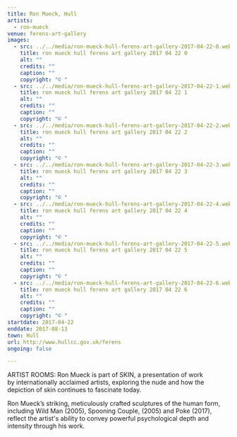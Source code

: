 ```yaml
---
title: Ron Mueck, Hull
artists:
  - ron-mueck
venue: ferens-art-gallery
images:
  - src: ../../media/ron-mueck-hull-ferens-art-gallery-2017-04-22-0.webp
    title: ron mueck hull ferens art gallery 2017 04 22 0
    alt: ""
    credits: ""
    caption: ""
    copyright: "© "
  - src: ../../media/ron-mueck-hull-ferens-art-gallery-2017-04-22-1.webp
    title: ron mueck hull ferens art gallery 2017 04 22 1
    alt: ""
    credits: ""
    caption: ""
    copyright: "© "
  - src: ../../media/ron-mueck-hull-ferens-art-gallery-2017-04-22-2.webp
    title: ron mueck hull ferens art gallery 2017 04 22 2
    alt: ""
    credits: ""
    caption: ""
    copyright: "© "
  - src: ../../media/ron-mueck-hull-ferens-art-gallery-2017-04-22-3.webp
    title: ron mueck hull ferens art gallery 2017 04 22 3
    alt: ""
    credits: ""
    caption: ""
    copyright: "© "
  - src: ../../media/ron-mueck-hull-ferens-art-gallery-2017-04-22-4.webp
    title: ron mueck hull ferens art gallery 2017 04 22 4
    alt: ""
    credits: ""
    caption: ""
    copyright: "© "
  - src: ../../media/ron-mueck-hull-ferens-art-gallery-2017-04-22-5.webp
    title: ron mueck hull ferens art gallery 2017 04 22 5
    alt: ""
    credits: ""
    caption: ""
    copyright: "© "
  - src: ../../media/ron-mueck-hull-ferens-art-gallery-2017-04-22-6.webp
    title: ron mueck hull ferens art gallery 2017 04 22 6
    alt: ""
    credits: ""
    caption: ""
    copyright: "© "
startdate: 2017-04-22
enddate: 2017-08-13
town: Hull
url: http://www.hullcc.gov.uk/ferens
ongoing: false

---
```


ARTIST ROOMS: Ron Mueck is part of SKIN, a presentation of work by internationally acclaimed artists, exploring the nude and how the depiction of skin continues to fascinate today.

​Ron Mueck’s striking, meticulously crafted sculptures of the human form, including Wild Man (2005), Spooning Couple, (2005) and Poke (2017), reflect the artist's ability to convey powerful psychological depth and intensity through his work.